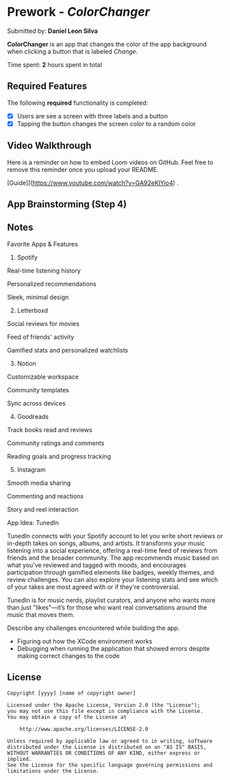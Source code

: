 # Prework - *ColorChanger*

Submitted by: **Daniel Leon Silva**

**ColorChanger** is an app that changes the color of the app background when clicking a button that is labeled *Change*.


Time spent: **2** hours spent in total

## Required Features

The following **required** functionality is completed:

- [X] Users are see a screen with three labels and a button
- [X] Tapping the button changes the screen color to a random color
 
## Video Walkthrough

Here is a reminder on how to embed Loom videos on GitHub. Feel free to remove this reminder once you upload your README. 

[Guide]](https://www.youtube.com/watch?v=GA92eKlYio4) .

## App Brainstorming (Step 4)

## Notes

Favorite Apps & Features
1. Spotify

Real-time listening history

Personalized recommendations

Sleek, minimal design

2. Letterboxd

Social reviews for movies

Feed of friends' activity

Gamified stats and personalized watchlists

3. Notion

Customizable workspace

Community templates

Sync across devices

4. Goodreads

Track books read and reviews

Community ratings and comments

Reading goals and progress tracking

5. Instagram

Smooth media sharing

Commenting and reactions

Story and reel interaction

App Idea: TunedIn

TunedIn connects with your Spotify account to let you write short reviews or in-depth takes on songs, albums, and artists. It transforms your music listening into a social experience, offering a real-time feed of reviews from friends and the broader community. The app recommends music based on what you’ve reviewed and tagged with moods, and encourages participation through gamified elements like badges, weekly themes, and review challenges. You can also explore your listening stats and see which of your takes are most agreed with or if they're controversial.

TunedIn is for music nerds, playlist curators, and anyone who wants more than just "likes"—it’s for those who want real conversations around the music that moves them.

Describe any challenges encountered while building the app.

- Figuring out how the XCode environment works
- Debugging when running the application that showed errors despite making correct changes to the code

## License

    Copyright [yyyy] [name of copyright owner]

    Licensed under the Apache License, Version 2.0 (the "License");
    you may not use this file except in compliance with the License.
    You may obtain a copy of the License at

        http://www.apache.org/licenses/LICENSE-2.0

    Unless required by applicable law or agreed to in writing, software
    distributed under the License is distributed on an "AS IS" BASIS,
    WITHOUT WARRANTIES OR CONDITIONS OF ANY KIND, either express or implied.
    See the License for the specific language governing permissions and
    limitations under the License.
